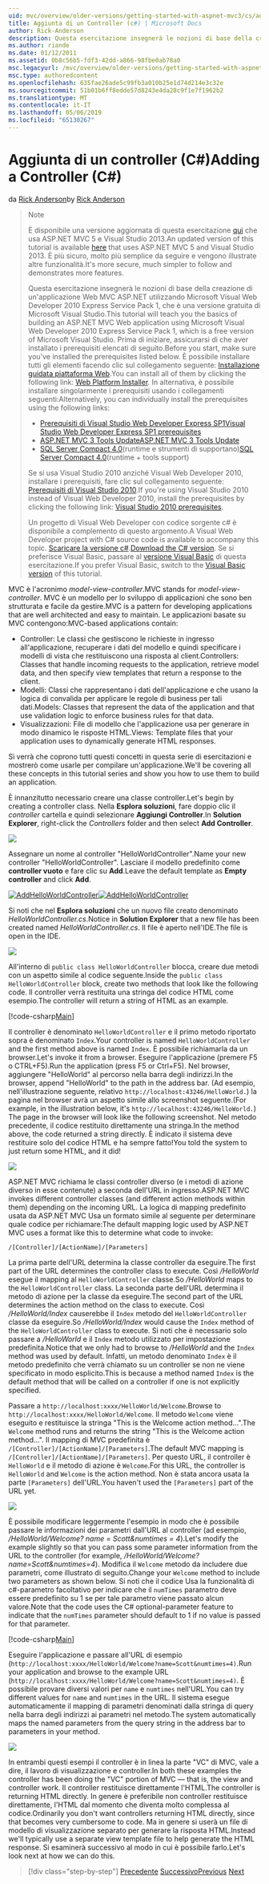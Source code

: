 ```yaml
---
uid: mvc/overview/older-versions/getting-started-with-aspnet-mvc3/cs/adding-a-controller
title: Aggiunta di un Controller (c#) | Microsoft Docs
author: Rick-Anderson
description: Questa esercitazione insegnerà le nozioni di base della creazione di un'applicazione Web MVC ASP.NET utilizzando Microsoft Visual Web Developer 2010 Express Service Pack 1, cui ho...
ms.author: riande
ms.date: 01/12/2011
ms.assetid: 0b8c56b5-fdf3-42dd-a866-98fbe0ab78a0
msc.legacyurl: /mvc/overview/older-versions/getting-started-with-aspnet-mvc3/cs/adding-a-controller
msc.type: authoredcontent
ms.openlocfilehash: 635fae26ade5c99fb3a010b25e1d74d214e3c32e
ms.sourcegitcommit: 51b01b6ff8edde57d8243e4da28c9f1e7f1962b2
ms.translationtype: MT
ms.contentlocale: it-IT
ms.lasthandoff: 05/06/2019
ms.locfileid: "65130267"
---
```

# <a name="adding-a-controller-c"></a><span data-ttu-id="d16cb-103">Aggiunta di un controller (C#)</span><span class="sxs-lookup"><span data-stu-id="d16cb-103">Adding a Controller (C#)</span></span>

<span data-ttu-id="d16cb-104">da [Rick Anderson]((https://twitter.com/RickAndMSFT))</span><span class="sxs-lookup"><span data-stu-id="d16cb-104">by [Rick Anderson]((https://twitter.com/RickAndMSFT))</span></span>

> > [!NOTE]
> > <span data-ttu-id="d16cb-105">È disponibile una versione aggiornata di questa esercitazione [qui](../../../getting-started/introduction/getting-started.md) che usa ASP.NET MVC 5 e Visual Studio 2013.</span><span class="sxs-lookup"><span data-stu-id="d16cb-105">An updated version of this tutorial is available [here](../../../getting-started/introduction/getting-started.md) that uses ASP.NET MVC 5 and Visual Studio 2013.</span></span> <span data-ttu-id="d16cb-106">È più sicuro, molto più semplice da seguire e vengono illustrate altre funzionalità.</span><span class="sxs-lookup"><span data-stu-id="d16cb-106">It's more secure, much simpler to follow and demonstrates more features.</span></span>
> 
> 
> <span data-ttu-id="d16cb-107">Questa esercitazione insegnerà le nozioni di base della creazione di un'applicazione Web MVC ASP.NET utilizzando Microsoft Visual Web Developer 2010 Express Service Pack 1, che è una versione gratuita di Microsoft Visual Studio.</span><span class="sxs-lookup"><span data-stu-id="d16cb-107">This tutorial will teach you the basics of building an ASP.NET MVC Web application using Microsoft Visual Web Developer 2010 Express Service Pack 1, which is a free version of Microsoft Visual Studio.</span></span> <span data-ttu-id="d16cb-108">Prima di iniziare, assicurarsi di che aver installato i prerequisiti elencati di seguito.</span><span class="sxs-lookup"><span data-stu-id="d16cb-108">Before you start, make sure you've installed the prerequisites listed below.</span></span> <span data-ttu-id="d16cb-109">È possibile installare tutti gli elementi facendo clic sul collegamento seguente: [Installazione guidata piattaforma Web](https://www.microsoft.com/web/gallery/install.aspx?appid=VWD2010SP1Pack).</span><span class="sxs-lookup"><span data-stu-id="d16cb-109">You can install all of them by clicking the following link: [Web Platform Installer](https://www.microsoft.com/web/gallery/install.aspx?appid=VWD2010SP1Pack).</span></span> <span data-ttu-id="d16cb-110">In alternativa, è possibile installare singolarmente i prerequisiti usando i collegamenti seguenti:</span><span class="sxs-lookup"><span data-stu-id="d16cb-110">Alternatively, you can individually install the prerequisites using the following links:</span></span>
> 
> - [<span data-ttu-id="d16cb-111">Prerequisiti di Visual Studio Web Developer Express SP1</span><span class="sxs-lookup"><span data-stu-id="d16cb-111">Visual Studio Web Developer Express SP1 prerequisites</span></span>](https://www.microsoft.com/web/gallery/install.aspx?appid=VWD2010SP1Pack)
> - [<span data-ttu-id="d16cb-112">ASP.NET MVC 3 Tools Update</span><span class="sxs-lookup"><span data-stu-id="d16cb-112">ASP.NET MVC 3 Tools Update</span></span>](https://www.microsoft.com/web/gallery/install.aspx?appsxml=&amp;appid=MVC3)
> - <span data-ttu-id="d16cb-113">[SQL Server Compact 4.0](https://www.microsoft.com/web/gallery/install.aspx?appid=SQLCE;SQLCEVSTools_4_0)(runtime e strumenti di supportano)</span><span class="sxs-lookup"><span data-stu-id="d16cb-113">[SQL Server Compact 4.0](https://www.microsoft.com/web/gallery/install.aspx?appid=SQLCE;SQLCEVSTools_4_0)(runtime + tools support)</span></span>
> 
> <span data-ttu-id="d16cb-114">Se si usa Visual Studio 2010 anziché Visual Web Developer 2010, installare i prerequisiti, fare clic sul collegamento seguente: [Prerequisiti di Visual Studio 2010](https://www.microsoft.com/web/gallery/install.aspx?appsxml=&amp;appid=VS2010SP1Pack).</span><span class="sxs-lookup"><span data-stu-id="d16cb-114">If you're using Visual Studio 2010 instead of Visual Web Developer 2010, install the prerequisites by clicking the following link: [Visual Studio 2010 prerequisites](https://www.microsoft.com/web/gallery/install.aspx?appsxml=&amp;appid=VS2010SP1Pack).</span></span>
> 
> <span data-ttu-id="d16cb-115">Un progetto di Visual Web Developer con codice sorgente c# è disponibile a complemento di questo argomento.</span><span class="sxs-lookup"><span data-stu-id="d16cb-115">A Visual Web Developer project with C# source code is available to accompany this topic.</span></span> <span data-ttu-id="d16cb-116">[Scaricare la versione c#](https://code.msdn.microsoft.com/Introduction-to-MVC-3-10d1b098).</span><span class="sxs-lookup"><span data-stu-id="d16cb-116">[Download the C# version](https://code.msdn.microsoft.com/Introduction-to-MVC-3-10d1b098).</span></span> <span data-ttu-id="d16cb-117">Se si preferisce Visual Basic, passare al [versione Visual Basic](../vb/intro-to-aspnet-mvc-3.md) di questa esercitazione.</span><span class="sxs-lookup"><span data-stu-id="d16cb-117">If you prefer Visual Basic, switch to the [Visual Basic version](../vb/intro-to-aspnet-mvc-3.md) of this tutorial.</span></span>

<span data-ttu-id="d16cb-118">MVC è l'acronimo *model-view-controller*.</span><span class="sxs-lookup"><span data-stu-id="d16cb-118">MVC stands for *model-view-controller*.</span></span> <span data-ttu-id="d16cb-119">MVC è un modello per lo sviluppo di applicazioni che sono ben strutturata e facile da gestire.</span><span class="sxs-lookup"><span data-stu-id="d16cb-119">MVC is a pattern for developing applications that are well architected and easy to maintain.</span></span> <span data-ttu-id="d16cb-120">Le applicazioni basate su MVC contengono:</span><span class="sxs-lookup"><span data-stu-id="d16cb-120">MVC-based applications contain:</span></span>

- <span data-ttu-id="d16cb-121">Controller: Le classi che gestiscono le richieste in ingresso all'applicazione, recuperare i dati del modello e quindi specificare i modelli di vista che restituiscono una risposta al client.</span><span class="sxs-lookup"><span data-stu-id="d16cb-121">Controllers: Classes that handle incoming requests to the application, retrieve model data, and then specify view templates that return a response to the client.</span></span>
- <span data-ttu-id="d16cb-122">Modelli: Classi che rappresentano i dati dell'applicazione e che usano la logica di convalida per applicare le regole di business per tali dati.</span><span class="sxs-lookup"><span data-stu-id="d16cb-122">Models: Classes that represent the data of the application and that use validation logic to enforce business rules for that data.</span></span>
- <span data-ttu-id="d16cb-123">Visualizzazioni: File di modello che l'applicazione usa per generare in modo dinamico le risposte HTML.</span><span class="sxs-lookup"><span data-stu-id="d16cb-123">Views: Template files that your application uses to dynamically generate HTML responses.</span></span>

<span data-ttu-id="d16cb-124">Si verrà che coprono tutti questi concetti in questa serie di esercitazioni e mostrerò come usarle per compilare un'applicazione.</span><span class="sxs-lookup"><span data-stu-id="d16cb-124">We'll be covering all these concepts in this tutorial series and show you how to use them to build an application.</span></span>

<span data-ttu-id="d16cb-125">È innanzitutto necessario creare una classe controller.</span><span class="sxs-lookup"><span data-stu-id="d16cb-125">Let's begin by creating a controller class.</span></span> <span data-ttu-id="d16cb-126">Nella **Esplora soluzioni**, fare doppio clic il *controller* cartella e quindi selezionare **Aggiungi Controller**.</span><span class="sxs-lookup"><span data-stu-id="d16cb-126">In **Solution Explorer**, right-click the *Controllers* folder and then select **Add Controller**.</span></span>

[![](adding-a-controller/_static/image2.png)](adding-a-controller/_static/image1.png)

<span data-ttu-id="d16cb-127">Assegnare un nome al controller "HelloWorldController".</span><span class="sxs-lookup"><span data-stu-id="d16cb-127">Name your new controller "HelloWorldController".</span></span> <span data-ttu-id="d16cb-128">Lasciare il modello predefinito come **controller vuoto** e fare clic su **Add**.</span><span class="sxs-lookup"><span data-stu-id="d16cb-128">Leave the default template as **Empty controller** and click **Add**.</span></span>

<span data-ttu-id="d16cb-129">[![AddHelloWorldController](adding-a-controller/_static/image4.png)](adding-a-controller/_static/image3.png)</span><span class="sxs-lookup"><span data-stu-id="d16cb-129">[![AddHelloWorldController](adding-a-controller/_static/image4.png)](adding-a-controller/_static/image3.png)</span></span>

<span data-ttu-id="d16cb-130">Si noti che nel **Esplora soluzioni** che un nuovo file creato denominato *HelloWorldController.cs*.</span><span class="sxs-lookup"><span data-stu-id="d16cb-130">Notice in **Solution Explorer** that a new file has been created named *HelloWorldController.cs*.</span></span> <span data-ttu-id="d16cb-131">Il file è aperto nell'IDE.</span><span class="sxs-lookup"><span data-stu-id="d16cb-131">The file is open in the IDE.</span></span>

![](adding-a-controller/_static/image5.png)

<span data-ttu-id="d16cb-132">All'interno di `public class HelloWorldController` blocca, creare due metodi con un aspetto simile al codice seguente.</span><span class="sxs-lookup"><span data-stu-id="d16cb-132">Inside the `public class HelloWorldController` block, create two methods that look like the following code.</span></span> <span data-ttu-id="d16cb-133">Il controller verrà restituita una stringa del codice HTML come esempio.</span><span class="sxs-lookup"><span data-stu-id="d16cb-133">The controller will return a string of HTML as an example.</span></span>

[!code-csharp[Main](adding-a-controller/samples/sample1.cs)]

<span data-ttu-id="d16cb-134">Il controller è denominato `HelloWorldController` e il primo metodo riportato sopra è denominato `Index`.</span><span class="sxs-lookup"><span data-stu-id="d16cb-134">Your controller is named `HelloWorldController` and the first method above is named `Index`.</span></span> <span data-ttu-id="d16cb-135">È possibile richiamarla da un browser.</span><span class="sxs-lookup"><span data-stu-id="d16cb-135">Let's invoke it from a browser.</span></span> <span data-ttu-id="d16cb-136">Eseguire l'applicazione (premere F5 o CTRL+F5).</span><span class="sxs-lookup"><span data-stu-id="d16cb-136">Run the application (press F5 or Ctrl+F5).</span></span> <span data-ttu-id="d16cb-137">Nel browser, aggiungere "HelloWorld" al percorso nella barra degli indirizzi.</span><span class="sxs-lookup"><span data-stu-id="d16cb-137">In the browser, append "HelloWorld" to the path in the address bar.</span></span> <span data-ttu-id="d16cb-138">(Ad esempio, nell'illustrazione seguente, relativo `http://localhost:43246/HelloWorld.`) la pagina nel browser avrà un aspetto simile allo screenshot seguente.</span><span class="sxs-lookup"><span data-stu-id="d16cb-138">(For example, in the illustration below, it's `http://localhost:43246/HelloWorld.`) The page in the browser will look like the following screenshot.</span></span> <span data-ttu-id="d16cb-139">Nel metodo precedente, il codice restituito direttamente una stringa.</span><span class="sxs-lookup"><span data-stu-id="d16cb-139">In the method above, the code returned a string directly.</span></span> <span data-ttu-id="d16cb-140">È indicato il sistema deve restituire solo del codice HTML e ha sempre fatto!</span><span class="sxs-lookup"><span data-stu-id="d16cb-140">You told the system to just return some HTML, and it did!</span></span>

![](adding-a-controller/_static/image6.png)

<span data-ttu-id="d16cb-141">ASP.NET MVC richiama le classi controller diverso (e i metodi di azione diverso in esse contenute) a seconda dell'URL in ingresso.</span><span class="sxs-lookup"><span data-stu-id="d16cb-141">ASP.NET MVC invokes different controller classes (and different action methods within them) depending on the incoming URL.</span></span> <span data-ttu-id="d16cb-142">La logica di mapping predefinito usata da ASP.NET MVC Usa un formato simile al seguente per determinare quale codice per richiamare:</span><span class="sxs-lookup"><span data-stu-id="d16cb-142">The default mapping logic used by ASP.NET MVC uses a format like this to determine what code to invoke:</span></span>

`/[Controller]/[ActionName]/[Parameters]`

<span data-ttu-id="d16cb-143">La prima parte dell'URL determina la classe controller da eseguire.</span><span class="sxs-lookup"><span data-stu-id="d16cb-143">The first part of the URL determines the controller class to execute.</span></span> <span data-ttu-id="d16cb-144">Così */HelloWorld* esegue il mapping al `HelloWorldController` classe.</span><span class="sxs-lookup"><span data-stu-id="d16cb-144">So */HelloWorld* maps to the `HelloWorldController` class.</span></span> <span data-ttu-id="d16cb-145">La seconda parte dell'URL determina il metodo di azione per la classe da eseguire.</span><span class="sxs-lookup"><span data-stu-id="d16cb-145">The second part of the URL determines the action method on the class to execute.</span></span> <span data-ttu-id="d16cb-146">Così */HelloWorld/Index* causerebbe il `Index` metodo del `HelloWorldController` classe da eseguire.</span><span class="sxs-lookup"><span data-stu-id="d16cb-146">So */HelloWorld/Index* would cause the `Index` method of the `HelloWorldController` class to execute.</span></span> <span data-ttu-id="d16cb-147">Si noti che è necessario solo passare a */HelloWorld* e il `Index` metodo utilizzato per impostazione predefinita.</span><span class="sxs-lookup"><span data-stu-id="d16cb-147">Notice that we only had to browse to */HelloWorld* and the `Index` method was used by default.</span></span> <span data-ttu-id="d16cb-148">Infatti, un metodo denominato `Index` è il metodo predefinito che verrà chiamato su un controller se non ne viene specificato in modo esplicito.</span><span class="sxs-lookup"><span data-stu-id="d16cb-148">This is because a method named `Index` is the default method that will be called on a controller if one is not explicitly specified.</span></span>

<span data-ttu-id="d16cb-149">Passare a `http://localhost:xxxx/HelloWorld/Welcome`.</span><span class="sxs-lookup"><span data-stu-id="d16cb-149">Browse to `http://localhost:xxxx/HelloWorld/Welcome`.</span></span> <span data-ttu-id="d16cb-150">Il metodo `Welcome` viene eseguito e restituisce la stringa "This is the Welcome action method...".</span><span class="sxs-lookup"><span data-stu-id="d16cb-150">The `Welcome` method runs and returns the string "This is the Welcome action method...".</span></span> <span data-ttu-id="d16cb-151">Il mapping di MVC predefinita è `/[Controller]/[ActionName]/[Parameters]`.</span><span class="sxs-lookup"><span data-stu-id="d16cb-151">The default MVC mapping is `/[Controller]/[ActionName]/[Parameters]`.</span></span> <span data-ttu-id="d16cb-152">Per questo URL, il controller è `HelloWorld` e il metodo di azione è `Welcome`.</span><span class="sxs-lookup"><span data-stu-id="d16cb-152">For this URL, the controller is `HelloWorld` and `Welcome` is the action method.</span></span> <span data-ttu-id="d16cb-153">Non è stata ancora usata la parte `[Parameters]` dell'URL.</span><span class="sxs-lookup"><span data-stu-id="d16cb-153">You haven't used the `[Parameters]` part of the URL yet.</span></span>

![](adding-a-controller/_static/image7.png)

<span data-ttu-id="d16cb-154">È possibile modificare leggermente l'esempio in modo che è possibile passare le informazioni dei parametri dall'URL al controller (ad esempio, */HelloWorld/Welcome? name = Scott&amp;numtimes = 4*).</span><span class="sxs-lookup"><span data-stu-id="d16cb-154">Let's modify the example slightly so that you can pass some parameter information from the URL to the controller (for example, */HelloWorld/Welcome?name=Scott&amp;numtimes=4*).</span></span> <span data-ttu-id="d16cb-155">Modifica il `Welcome` metodo da includere due parametri, come illustrato di seguito.</span><span class="sxs-lookup"><span data-stu-id="d16cb-155">Change your `Welcome` method to include two parameters as shown below.</span></span> <span data-ttu-id="d16cb-156">Si noti che il codice Usa la funzionalità di c#-parametro facoltativo per indicare che il `numTimes` parametro deve essere predefinito su 1 se per tale parametro viene passato alcun valore.</span><span class="sxs-lookup"><span data-stu-id="d16cb-156">Note that the code uses the C# optional-parameter feature to indicate that the `numTimes` parameter should default to 1 if no value is passed for that parameter.</span></span>

[!code-csharp[Main](adding-a-controller/samples/sample2.cs)]

<span data-ttu-id="d16cb-157">Eseguire l'applicazione e passare all'URL di esempio (`http://localhost:xxxx/HelloWorld/Welcome?name=Scott&numtimes=4)`.</span><span class="sxs-lookup"><span data-stu-id="d16cb-157">Run your application and browse to the example URL (`http://localhost:xxxx/HelloWorld/Welcome?name=Scott&numtimes=4)`.</span></span> <span data-ttu-id="d16cb-158">È possibile provare diversi valori per `name` e `numtimes` nell'URL.</span><span class="sxs-lookup"><span data-stu-id="d16cb-158">You can try different values for `name` and `numtimes` in the URL.</span></span> <span data-ttu-id="d16cb-159">Il sistema esegue automaticamente il mapping di parametri denominati dalla stringa di query nella barra degli indirizzi ai parametri nel metodo.</span><span class="sxs-lookup"><span data-stu-id="d16cb-159">The system automatically maps the named parameters from the query string in the address bar to parameters in your method.</span></span>

![](adding-a-controller/_static/image8.png)

<span data-ttu-id="d16cb-160">In entrambi questi esempi il controller è in linea la parte "VC" di MVC, vale a dire, il lavoro di visualizzazione e controller.</span><span class="sxs-lookup"><span data-stu-id="d16cb-160">In both these examples the controller has been doing the "VC" portion of MVC — that is, the view and controller work.</span></span> <span data-ttu-id="d16cb-161">Il controller restituisce direttamente l'HTML.</span><span class="sxs-lookup"><span data-stu-id="d16cb-161">The controller is returning HTML directly.</span></span> <span data-ttu-id="d16cb-162">In genere è preferibile non controller restituisce direttamente, l'HTML dal momento che diventa molto complessa al codice.</span><span class="sxs-lookup"><span data-stu-id="d16cb-162">Ordinarily you don't want controllers returning HTML directly, since that becomes very cumbersome to code.</span></span> <span data-ttu-id="d16cb-163">Ma in genere si userà un file di modello di visualizzazione separato per generare la risposta HTML.</span><span class="sxs-lookup"><span data-stu-id="d16cb-163">Instead we'll typically use a separate view template file to help generate the HTML response.</span></span> <span data-ttu-id="d16cb-164">Si esaminerà successivo al modo in cui è possibile farlo.</span><span class="sxs-lookup"><span data-stu-id="d16cb-164">Let's look next at how we can do this.</span></span>

> [!div class="step-by-step"]
> <span data-ttu-id="d16cb-165">[Precedente](intro-to-aspnet-mvc-3.md)
> [Successivo](adding-a-view.md)</span><span class="sxs-lookup"><span data-stu-id="d16cb-165">[Previous](intro-to-aspnet-mvc-3.md)
[Next](adding-a-view.md)</span></span>

